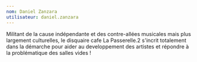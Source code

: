 ```yaml
---
nom: Daniel Zanzara
utilisateur: daniel.zanzara
---
```

<p>
  Militant de la cause indépendante et des contre-allées musicales mais plus largement culturelles, le disquaire cafe La Passerelle.2 s'incrit totalement dans la démarche pour aider au developpement des artistes et répondre à la problématique des salles vides !
</p>
<p>
&nbsp;
<br>
&nbsp;
</p>
